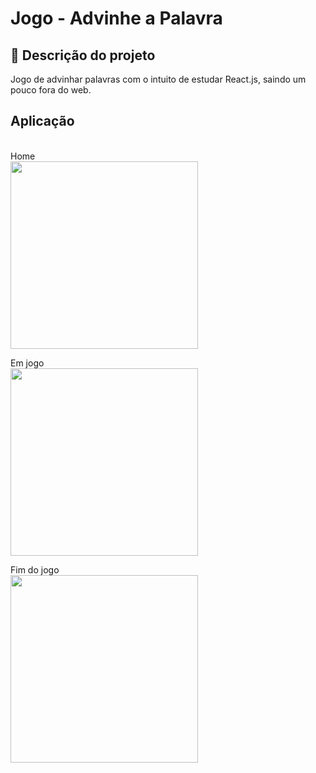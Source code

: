 # Jogo - Advinhe a Palavra

## 🚀 Descrição do projeto

Jogo de advinhar palavras com o intuito de estudar React.js, saindo um pouco fora do web.
<br>

## Aplicação

<br>
Home <br>
<img width="300px" height="300px" src="https://i.imgur.com/b2rjHqh.png"> <br>

Em jogo <br>
<img width="300px" height="300px" src="https://i.imgur.com/cFUMgeB.png"> <br>

Fim do jogo <br>
<img width="300px" height="300px" src="https://i.imgur.com/92r4s8F.png"> <br>
